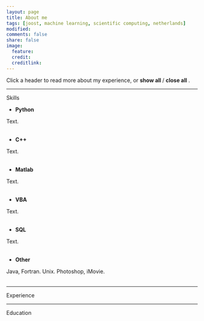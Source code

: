 ```yaml
---
layout: page
title: About me
tags: [joost, machine learning, scientific computing, netherlands]
modified: 
comments: false
share: false
image:
  feature: 
  credit: 
  creditlink: 
---
```


Click a header to read more about my experience, or 
<span style="cursor:hand; cursor:pointer" onClick="openAll()">
  <b> show all </b>
</span> 
/
<span style="cursor:hand; cursor:pointer" onClick="closeAll()">
  <b> close all</b>
</span>
. 

---
Skills <br />
- <div onClick="openClose('p1')" style="cursor:hand; cursor:pointer"><b>Python</b></div>
<div id="p1" class="texter">
  Text.
<br /><br /></div>

- <div onClick="openClose('p2')" style="cursor:hand; cursor:pointer"><b>C++</b></div>
<div id="p2" class="texter">
  Text.
<br /><br /></div>
 
- <div onClick="openClose('p3')" style="cursor:hand; cursor:pointer"><b>Matlab</b></div>
<div id="p3" class="texter">
  Text.
<br /><br /></div>

- <div onClick="openClose('p4')" style="cursor:hand; cursor:pointer"><b>VBA</b></div>
<div id="p4" class="texter">
  Text.
<br /><br /></div>

- <div onClick="openClose('p5')" style="cursor:hand; cursor:pointer"><b>SQL</b></div>
<div id="p5" class="texter">
  Text.
<br /><br /></div>

- <div onClick="openClose('p6')" style="cursor:hand; cursor:pointer"><b>Other</b></div>
<div id="p6" class="texter">
  Java, Fortran. Unix. Photoshop, iMovie.
<br /><br /></div>

---
Experience

--- 
Education

